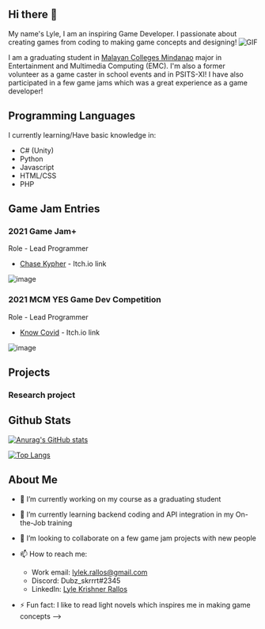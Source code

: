 ## Hi there 👋
My name's Lyle, I am an inspiring Game Developer. I passionate about creating games from coding to making game concepts and designing! <img align="right" alt="GIF" src="https://media.giphy.com/media/VePtB3roynxfLYicuV/giphy.gif?raw=true" />

I am a graduating student in [Malayan Colleges Mindanao](https://mcm.edu.ph) major in Entertainment and Multimedia Computing (EMC). I'm also a former volunteer as a game caster in school events and in PSITS-XI! 
I have also participated in a few game jams which was a great experience as a game developer!

## Programming Languages
I currently learning/Have basic knowledge in:
* C# (Unity)
* Python
* Javascript
* HTML/CSS
* PHP

## Game Jam Entries
### 2021 Game Jam+

Role - Lead Programmer
* [Chase Kypher](https://minnic27.itch.io/chase-kypher) - Itch.io link


![image](https://user-images.githubusercontent.com/61070788/164373373-9ad3b77a-0297-4ef7-9747-90b02f9eb9d0.png)


### 2021 MCM YES Game Dev Competition

Role - Lead Programmer
* [Know Covid](https://coding-catharsis.itch.io/know-covid?secret=BSOU84Xjv2Eri51hm9sUwMdJJU) - Itch.io link

![image](https://user-images.githubusercontent.com/61070788/164373927-97ce64b8-d3b3-4a57-9469-8ce7509c812a.png)

## Projects
### Research project

## Github Stats
[![Anurag's GitHub stats](https://github-readme-stats.vercel.app/api?username=dubz-skrrrt&show_icons&theme=tokyonight&count_private=true)](https://github.com/anuraghazra/github-readme-stats)

[![Top Langs](https://github-readme-stats.vercel.app/api/top-langs/?username=dubz-skrrrt)](https://github.com/anuraghazra/github-readme-stats)

## About Me
- 🔭 I’m currently working on my course as a graduating student
- 🌱 I’m currently learning backend coding and API integration in my On-the-Job training
- 👯 I’m looking to collaborate on a few game jam projects with new people
- 📫 How to reach me:
    * Work email: lylek.rallos@gmail.com 
    * Discord: Dubz_skrrrt#2345
    * LinkedIn: [Lyle Krishner Rallos](https://www.linkedin.com/in/lyle-krishner-rallos-63b0bb234/)

- ⚡ Fun fact: I like to read light novels which inspires me in making game concepts
-->
